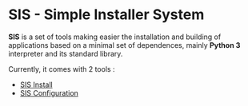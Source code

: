 # SIS - Simple Installer System

**SIS** is a set of tools making easier the installation and building of applications based on a minimal set of dependences, mainly **Python 3** interpreter and its standard library.

Currently, it comes with 2 tools :

* [SIS Install](install.md)
* [SIS Configuration](config.md)
